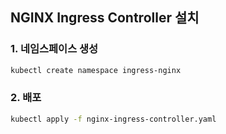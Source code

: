 ## NGINX Ingress Controller 설치

### 1. 네임스페이스 생성
```bash
kubectl create namespace ingress-nginx
```
### 2. 배포
```bash
kubectl apply -f nginx-ingress-controller.yaml
```
